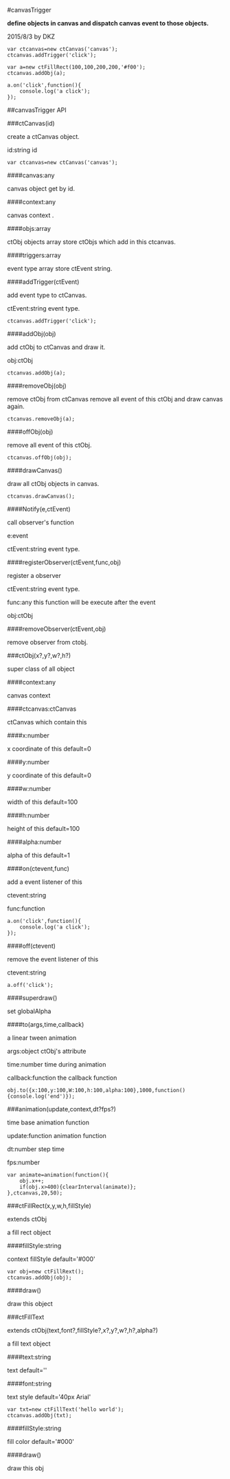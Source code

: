 #canvasTrigger

**define objects in canvas and dispatch canvas event to those objects.**

2015/8/3 by DKZ



```
var ctcanvas=new ctCanvas('canvas');
ctcanvas.addTrigger('click');

var a=new ctFillRect(100,100,200,200,'#f00');
ctcanvas.addObj(a);

a.on('click',function(){
	console.log('a click');
});
```

##canvasTrigger API

###ctCanvas(id)

create a ctCanvas object.

id:string <canvas>id

```
var ctcanvas=new ctCanvas('canvas');
```

####canvas:any

canvas object get by id.

####context:any

canvas context .

####objs:array<string>

ctObj objects array store ctObjs which add in this ctcanvas.

####triggers:array<string>

event type array store ctEvent string.

####addTrigger(ctEvent)

add event type to ctCanvas.

ctEvent:string event type.

```
ctcanvas.addTrigger('click');
```

####addObj(obj)

add ctObj to ctCanvas and draw it.

obj:ctObj

```
ctcanvas.addObj(a);
```

####removeObj(obj)

remove ctObj from ctCanvas remove all event of this ctObj and draw canvas again.

```
ctcanvas.removeObj(a);
```

####offObj(obj)

remove all event of this ctObj.

```
ctcanvas.offObj(obj);
```

####drawCanvas()

draw all ctObj objects in canvas.

```
ctcanvas.drawCanvas();
```

####Notify(e,ctEvent)

call observer's function

e:event 

ctEvent:string event type.

####registerObserver(ctEvent,func,obj)

register a observer 

ctEvent:string event type.

func:any this function will be execute after the event

obj:ctObj 

####removeObserver(ctEvent,obj)

remove observer from ctobj.

###ctObj(x?,y?,w?,h?)

super class of all object

####context:any

canvas context

####ctcanvas:ctCanvas

ctCanvas which contain this 

####x:number

x coordinate of this  default=0

####y:number

y coordinate of this  default=0

####w:number

width of this  default=100

####h:number

height of this  default=100

####alpha:number

alpha of this default=1

####on(ctevent,func)

add a event listener of this

ctevent:string 

func:function 

```
a.on('click',function(){
	console.log('a click');
});
```

####off(ctevent)

remove the event listener of this

ctevent:string

```
a.off('click');
```

####superdraw()

set globalAlpha

####to(args,time,callback)

a linear tween animation

args:object ctObj's attribute

time:number time during animation 

callback:function the callback function

```
obj.to({x:100,y:100,W:100,h:100,alpha:100},1000,function(){console.log('end')});
```

###animation(update,context,dt?fps?)

time base animation function

update:function animation function

dt:number step time

fps:number

```
var animate=animation(function(){
	obj.x++;
	if(obj.x>400){clearInterval(animate)};
},ctcanvas,20,50);
```

###ctFillRect(x,y,w,h,fillStyle)

extends ctObj 

a fill rect object

####fillStyle:string

context fillStyle default='#000'

```
var obj=new ctFillRext();
ctcanvas.addObj(obj);
```

####draw()

draw this object

###ctFillText

extends ctObj(text,font?,fillStyle?,x?,y?,w?,h?,alpha?)

a fill text object

####text:string 

text default=''

####font:string 

text style default='40px Arial'

```
var txt=new ctFillText('hello world');
ctcanvas.addObj(txt);
```

####fillStyle:string 

fill color default='#000'

####draw()

draw this obj


